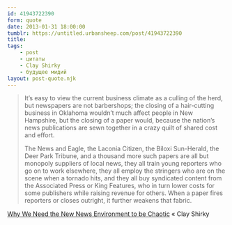 ```yaml
---
id: 41943722390
form: quote
date: 2013-01-31 18:00:00
tumblr: https://untitled.urbansheep.com/post/41943722390
title: 
tags:
    - post
    - цитаты
    - Clay Shirky
    - будущее мидий
layout: post-quote.njk
---
```


<blockquote>
<p>It’s easy to view the current business climate as a culling of the herd, but newspapers are not barbershops; the closing of a hair-cutting business in Oklahoma wouldn’t much affect people in New Hampshire, but the closing of a paper would, because the nation’s news publications are sewn together in a crazy quilt of shared cost and effort.</p>

<p>The News and Eagle, the Laconia Citizen, the Biloxi Sun-Herald, the Deer Park Tribune, and a thousand more such papers are all but monopoly suppliers of local news, they all train young reporters who go on to work elsewhere, they all employ the stringers who are on the scene when a tornado hits, and they all buy syndicated content from the Associated Press or King Features, who in turn lower costs for some publishers while raising revenue for others. When a paper fires reporters or closes outright, it further weakens that fabric.</p>
</blockquote>

<a href="http://www.shirky.com/weblog/2011/07/we-need-the-new-news-environment-to-be-chaotic/">Why We Need the New News Environment to be Chaotic</a> « Clay Shirky
